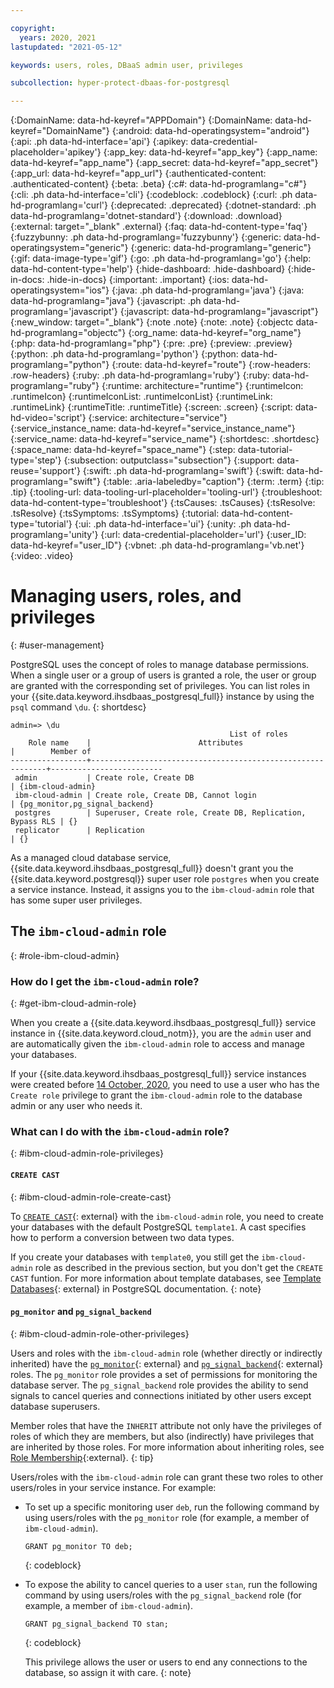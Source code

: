 ```yaml
---

copyright:
  years: 2020, 2021
lastupdated: "2021-05-12"

keywords: users, roles, DBaaS admin user, privileges

subcollection: hyper-protect-dbaas-for-postgresql

---
```


{:DomainName: data-hd-keyref="APPDomain"}
{:DomainName: data-hd-keyref="DomainName"}
{:android: data-hd-operatingsystem="android"}
{:api: .ph data-hd-interface='api'}
{:apikey: data-credential-placeholder='apikey'}
{:app_key: data-hd-keyref="app_key"}
{:app_name: data-hd-keyref="app_name"}
{:app_secret: data-hd-keyref="app_secret"}
{:app_url: data-hd-keyref="app_url"}
{:authenticated-content: .authenticated-content}
{:beta: .beta}
{:c#: data-hd-programlang="c#"}
{:cli: .ph data-hd-interface='cli'}
{:codeblock: .codeblock}
{:curl: .ph data-hd-programlang='curl'}
{:deprecated: .deprecated}
{:dotnet-standard: .ph data-hd-programlang='dotnet-standard'}
{:download: .download}
{:external: target="_blank" .external}
{:faq: data-hd-content-type='faq'}
{:fuzzybunny: .ph data-hd-programlang='fuzzybunny'}
{:generic: data-hd-operatingsystem="generic"}
{:generic: data-hd-programlang="generic"}
{:gif: data-image-type='gif'}
{:go: .ph data-hd-programlang='go'}
{:help: data-hd-content-type='help'}
{:hide-dashboard: .hide-dashboard}
{:hide-in-docs: .hide-in-docs}
{:important: .important}
{:ios: data-hd-operatingsystem="ios"}
{:java: .ph data-hd-programlang='java'}
{:java: data-hd-programlang="java"}
{:javascript: .ph data-hd-programlang='javascript'}
{:javascript: data-hd-programlang="javascript"}
{:new_window: target="_blank"}
{:note .note}
{:note: .note}
{:objectc data-hd-programlang="objectc"}
{:org_name: data-hd-keyref="org_name"}
{:php: data-hd-programlang="php"}
{:pre: .pre}
{:preview: .preview}
{:python: .ph data-hd-programlang='python'}
{:python: data-hd-programlang="python"}
{:route: data-hd-keyref="route"}
{:row-headers: .row-headers}
{:ruby: .ph data-hd-programlang='ruby'}
{:ruby: data-hd-programlang="ruby"}
{:runtime: architecture="runtime"}
{:runtimeIcon: .runtimeIcon}
{:runtimeIconList: .runtimeIconList}
{:runtimeLink: .runtimeLink}
{:runtimeTitle: .runtimeTitle}
{:screen: .screen}
{:script: data-hd-video='script'}
{:service: architecture="service"}
{:service_instance_name: data-hd-keyref="service_instance_name"}
{:service_name: data-hd-keyref="service_name"}
{:shortdesc: .shortdesc}
{:space_name: data-hd-keyref="space_name"}
{:step: data-tutorial-type='step'}
{:subsection: outputclass="subsection"}
{:support: data-reuse='support'}
{:swift: .ph data-hd-programlang='swift'}
{:swift: data-hd-programlang="swift"}
{:table: .aria-labeledby="caption"}
{:term: .term}
{:tip: .tip}
{:tooling-url: data-tooling-url-placeholder='tooling-url'}
{:troubleshoot: data-hd-content-type='troubleshoot'}
{:tsCauses: .tsCauses}
{:tsResolve: .tsResolve}
{:tsSymptoms: .tsSymptoms}
{:tutorial: data-hd-content-type='tutorial'}
{:ui: .ph data-hd-interface='ui'}
{:unity: .ph data-hd-programlang='unity'}
{:url: data-credential-placeholder='url'}
{:user_ID: data-hd-keyref="user_ID"}
{:vbnet: .ph data-hd-programlang='vb.net'}
{:video: .video}


# Managing users, roles, and privileges
{: #user-management}

PostgreSQL uses the concept of roles to manage database permissions. When a single user or a group of users is granted a role, the user or group are granted with the corresponding set of privileges. You can list roles in your {{site.data.keyword.ihsdbaas_postgresql_full}} instance by using the `psql` command `\du`.
{: shortdesc}

```
admin=> \du
                                                 List of roles
    Role name    |                        Attributes                          |        Member of    
-----------------+------------------------------------------------------------+-------------------------
 admin           | Create role, Create DB                                     | {ibm-cloud-admin}
 ibm-cloud-admin | Create role, Create DB, Cannot login                       | {pg_monitor,pg_signal_backend}
 postgres        | Superuser, Create role, Create DB, Replication, Bypass RLS | {}
 replicator      | Replication                                                | {}                            
```

As a managed cloud database service, {{site.data.keyword.ihsdbaas_postgresql_full}} doesn't grant you the {{site.data.keyword.postgresql}} super user role `postgres` when you create a service instance. Instead, it assigns you to the `ibm-cloud-admin` role that has some super user privileges.

## The `ibm-cloud-admin` role
{: #role-ibm-cloud-admin}

### How do I get the `ibm-cloud-admin` role?
{: #get-ibm-cloud-admin-role}

When you create a {{site.data.keyword.ihsdbaas_postgresql_full}} service instance in {{site.data.keyword.cloud_notm}}, you are the `admin` user and are automatically given the `ibm-cloud-admin` role to access and manage your databases.

If your {{site.data.keyword.ihsdbaas_postgresql_full}} service instances were created before [14 October, 2020](/docs/hyper-protect-dbaas-for-postgresql?topic=hyper-protect-dbaas-for-postgresql-what-new#october-2020), you need to use a user who has the `Create role` privilege to grant the `ibm-cloud-admin` role to the database admin or any user who needs it.

### What can I do with the `ibm-cloud-admin` role?
{: #ibm-cloud-admin-role-privileges}

#### `CREATE CAST`
{: #ibm-cloud-admin-role-create-cast}

To [`CREATE CAST`](https://www.postgresql.org/docs/10/sql-createcast.html){: external} with the `ibm-cloud-admin` role, you need to create your databases with the default PostgreSQL `template1`. A cast specifies how to perform a conversion between two data types.

If you create your databases with `template0`, you still get the `ibm-cloud-admin` role as described in the previous section, but you don't get the `CREATE CAST` funtion. For more information about template databases, see [Template Databases](https://www.postgresql.org/docs/10/manage-ag-templatedbs.html){: external} in PostgreSQL documentation.
{: note}

#### `pg_monitor` and `pg_signal_backend`
{: #ibm-cloud-admin-role-other-privileges}

Users and roles with the `ibm-cloud-admin` role (whether directly or indirectly inherited) have the [`pg_monitor`](https://www.postgresql.org/docs/10/default-roles.html){: external} and [`pg_signal_backend`](https://www.postgresql.org/docs/10/default-roles.html){: external} roles. The `pg_monitor` role provides a set of permissions for monitoring the database server. The `pg_signal_backend` role provides the ability to send signals to cancel queries and connections initiated by other users except database superusers.

Member roles that have the `INHERIT` attribute not only have the privileges of roles of which they are members, but also (indirectly) have privileges that are inherited by those roles. For more information about inheriting roles, see [Role Membership](https://www.postgresql.org/docs/10/role-membership.html){:external}.
{: tip}

Users/roles with the `ibm-cloud-admin` role can grant these two roles to other users/roles in your service instance. For example:

- To set up a specific monitoring user `deb`, run the following command by using users/roles with the `pg_monitor` role (for example, a member of `ibm-cloud-admin`).
  ```
  GRANT pg_monitor TO deb;
  ```
  {: codeblock}

- To expose the ability to cancel queries to a user `stan`, run the following command by using users/roles with the `pg_signal_backend` role (for example, a member of `ibm-cloud-admin`).
  ```
  GRANT pg_signal_backend TO stan;
  ```
  {: codeblock}

  This privilege allows the user or users to end any connections to the database, so assign it with care.
  {: note}
